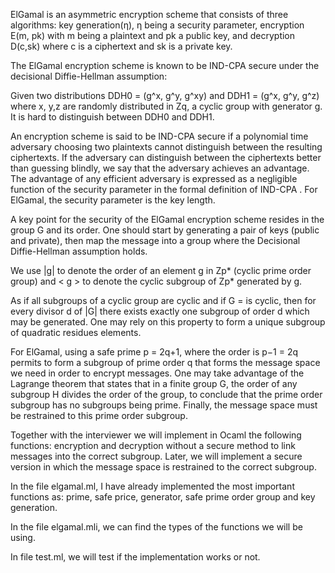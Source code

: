 ElGamal is an asymmetric encryption scheme that consists of three algorithms: key generation(η), η being a security parameter, encryption E(m, pk) with m being a plaintext
and pk a public key, and decryption D(c,sk) where c is a ciphertext and sk is a private key. 

The ElGamal encryption scheme is known to be IND-CPA secure under the decisional Diffie-Hellman assumption:

Given two distributions DDH0 = (g^x, g^y, g^xy) and DDH1 = (g^x, g^y, g^z) where x, y,z are randomly distributed in Zq, a cyclic group with generator g. It
is hard to distinguish between DDH0 and DDH1.

An encryption scheme is said to be IND-CPA secure if a polynomial time adversary choosing two plaintexts cannot distinguish between the resulting ciphertexts. If the adversary can distinguish between the ciphertexts better than guessing blindly, we say that the adversary achieves an advantage. The advantage of any efficient adversary is expressed as a negligible function of the security parameter in the formal definition of IND-CPA . For ElGamal, the security parameter is the key length.

A key point for the security of the ElGamal encryption scheme resides in the group G and its order. One should start by generating a pair of keys (public and private), then map the message into a group where the Decisional Diffie-Hellman assumption holds.

We use |g| to denote the order of an element g in Zp* (cyclic prime order group) and < g > to denote the cyclic subgroup of Zp* generated by g.

As if all subgroups of a cyclic group are cyclic and if G = <g> is cyclic, then for every divisor d of |G| there exists exactly one subgroup of order d which may be generated.  One may rely on this property to form a unique subgroup of quadratic residues elements.

For ElGamal, using a safe prime p = 2q+1, where the order is p−1 = 2q permits to form a subgroup of prime order q that forms the message space we need in order to encrypt messages. One may take advantage of the Lagrange theorem that states that in a finite group G, the order of any subgroup H divides the order of the group, to conclude that the prime order subgroup has no subgroups being prime. Finally, the message space must be restrained to this prime order subgroup.
  
  Together with the interviewer we will implement in Ocaml the following functions: encryption and decryption without a secure method to link messages into the correct subgroup. Later, we will implement a secure version in which the message space is restrained to the correct subgroup.
  
  In the file elgamal.ml, I have already implemented the most important functions as: prime, safe price, generator, safe prime order group and key generation.
  
  In the file elgamal.mli, we can find the types of the functions we will be using.
  
  In file test.ml, we will test if the implementation works or not.
